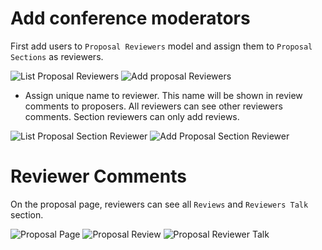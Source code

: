# Add conference moderators

First add users to `Proposal Reviewers` model and assign them to `Proposal Sections` as reviewers.

![List Proposal Reviewers](https://raw.githubusercontent.com/pythonindia/junction/master/docs/images/proposal_reviewers_list.png)
![Add proposal Reviewers](https://raw.githubusercontent.com/pythonindia/junction/master/docs/images/add_proposal_reviewers.png)

- Assign unique name to reviewer. This name will be shown in review comments to proposers. All reviewers can see other reviewers comments. Section reviewers can only add reviews.

![List Proposal Section Reviewer](https://raw.githubusercontent.com/pythonindia/junction/master/docs/images/proposal_section_reviewers_list.png)
![Add Proposal Section Reviewer](https://raw.githubusercontent.com/pythonindia/junction/master/docs/images/add_proposal_section_reviewers_list.png)


# Reviewer Comments

On the proposal page, reviewers can see all `Reviews` and `Reviewers Talk` section.

![Proposal Page](https://raw.githubusercontent.com/pythonindia/junction/master/docs/images/reviewers_proposal_detail.png)
![Proposal   Review](https://raw.githubusercontent.com/pythonindia/junction/master/docs/images/list_reviews.png)
![Proposal Reviewer Talk](https://raw.githubusercontent.com/pythonindia/junction/master/docs/images/reviewers_talk.png)
